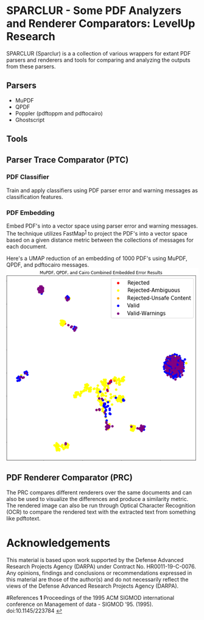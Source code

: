 # SPARCLUR - Some PDF Analyzers and Renderer Comparators: LevelUp Research

SPARCLUR (Sparclur) is a a collection of various wrappers for extant PDF 
parsers and renderers and tools for comparing and analyzing the outputs from
these parsers.

## Parsers
* MuPDF
* QPDF
* Poppler (pdftoppm and pdftocairo)
* Ghostscript

## Tools
## Parser Trace Comparator (PTC)
### PDF Classifier
Train and apply classifiers using PDF parser error and warning messages as
classification features.

### PDF Embedding
Embed PDF's into a vector space using parser error and warning messages. The
technique utilizes FastMap<sup id="a1">[1](#f1)</sup> to project the PDF's into
a vector space based on a given distance metric between the collections of messages
for each document.

Here's a UMAP reduction of an embedding of 1000 PDF's using MuPDF, QPDF, and pdftocairo
messages.
![](./images/pdf_embedding.png)

## PDF Renderer Comparator (PRC)

The PRC compares different renderers over the same documents and can also be used
to visualize the differences and produce a similarity metric. The rendered image can also 
be run through Optical Character Recognition (OCR) to compare the rendered text with the extracted
text from something like pdftotext.

# Acknowledgements

This material is based upon work supported by the Defense Advanced Research 
Projects Agency (DARPA) under Contract No. HR0011-19-C-0076. Any opinions, 
findings and conclusions or recommendations expressed in this material are 
those of the author(s) and do not necessarily reflect the views of the 
Defense Advanced Research Projects Agency (DARPA).

#References
<b id="f1">1</b> Proceedings of the 1995 ACM SIGMOD international conference on Management of data  - SIGMOD  ’95. (1995). doi:10.1145/223784 [↩](#a1)